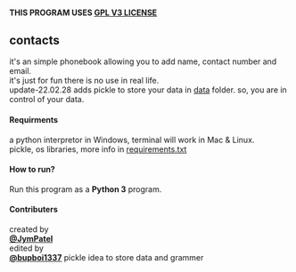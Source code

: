 #### THIS PROGRAM USES [GPL V3 LICENSE](../../LICENSE)

## contacts
it's an simple phonebook allowing you to add name, contact number and email.  
it's just for fun there is no use in real life.    
update-22.02.28 adds pickle to store your data in [data](data/) folder. so, you are in control of your data.  

#### Requirments
a python interpretor in Windows, terminal will work in Mac & Linux.  
pickle, os libraries, more info in [requirements.txt](docs/requirements.txt)

#### How to run?
Run this program as a **Python 3** program.  

#### Contributers
created by  
[**@JymPatel**](https://github.com/JymPatel)  
edited by  
[**@bupboi1337**](https://github.com/bupboi1337) pickle idea to store data and grammer
